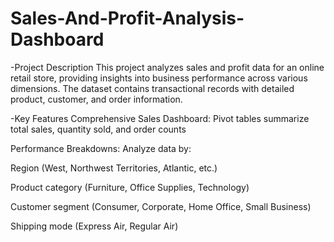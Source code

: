 # Sales-And-Profit-Analysis-Dashboard

-Project Description
This project analyzes sales and profit data for an online retail store, providing insights into business performance across various dimensions. The dataset contains transactional records with detailed product, customer, and order information.

-Key Features
Comprehensive Sales Dashboard: Pivot tables summarize total sales, quantity sold, and order counts

Performance Breakdowns: Analyze data by:

Region (West, Northwest Territories, Atlantic, etc.)

Product category (Furniture, Office Supplies, Technology)

Customer segment (Consumer, Corporate, Home Office, Small Business)

Shipping mode (Express Air, Regular Air)
